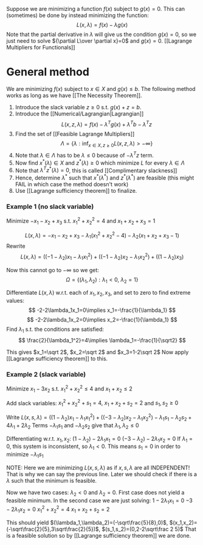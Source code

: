 Suppose we are minimizing a function $f(x)$ subject to $g(x)=0$. 
This can (sometimes) be done by instead minimizing the function:
$$
L(x,\lambda)= f(x) -\lambda g(x)
$$
Note that the partial derivative in $\lambda$ will give us the condition $g(x)=0$, 
so we just need to solve ${\partial L\over \partial x}=0$ and $g(x)=0$. 
[[Lagrange Multipliers for Functionals]]

# General method
We are minimizing $f(x)$ subject to $x\in X$ and $g(x)\leq b$. 
The following method works as long as we have [[The Necessity Theorem]].
1. Introduce the slack variable $z\geq 0$ s.t. $g(x)+z=b$.
2. Introduce the [[Numerical/Lagrangian|Lagrangian]] 
$$
L(x,z,\lambda)=f(x)-\lambda^T g(x)+\lambda^T b-\lambda^T z
$$
3. Find the set of [[Feasible Lagrange Multipliers]]
$$
\Lambda=\{\lambda : \inf_{x\in X,z\geq 0}L(x,z,\lambda) > -\infty\}
$$
4. Note that $\lambda\in\Lambda$ has to be $\lambda\leq 0$ because of $-\lambda^Tz$ term.
5. Now find $x^*(\lambda)\in X$ and $z^*(\lambda)\geq 0$ 
   which minimize $L$ for every $\lambda\in\Lambda$
6. Note that $\lambda^Tz^*(\lambda)=0$, 
   this is called [[Complimentary slackness]]
7. Hence, determine $\lambda^*$ such that $x^*(\lambda ^{*})$ and $z^*(\lambda ^{*})$ are feasible 
   (this might FAIL in which case the method doesn't work)
8. Use [[Lagrange sufficiency theorem]] to finalize.
### Example 1 (no slack variable)
Minimize $-x_1-x_2+x_3$
s.t. $x_1^2+x_2^2=4$ and $x_1+x_2+x_3=1$

$$
L(x,\lambda)=-x_1-x_2+x_3-\lambda_1(x_1^2+x_2^2-4)-\lambda_2(x_1+x_2+x_3-1)
$$
Rewrite 
$$
L(x,\lambda)=((-1-\lambda_2)x_1-\lambda_1x_1^2)  + ((-1-\lambda_2)x_2-\lambda_1x_2^2) + ((1-\lambda_2)x_3)
$$

Now this cannot go to $-\infty$ so we get:
$$
\Omega = \{(\lambda_1,\lambda_2):\lambda_1<0,\ \lambda_2 =1\}
$$

Differentiate $L(x,\lambda)$ w.r.t. each of $x_1,x_2,x_3$, 
and set to zero to find extreme values:
$$
-2-2\lambda_1x_1=0\implies x_1=-\frac{1}{\lambda_1}
$$
$$
-2-2\lambda_1x_2=0\implies x_2=-\frac{1}{\lambda_1}
$$
Find $\lambda_1$ s.t. the conditions are satisfied:
$$
\frac{2}{\lambda_1^2}=4\implies \lambda_1=-\frac{1}{\sqrt2}
$$

This gives $x_1=\sqrt 2$, $x_2=\sqrt 2$ and $x_3=1-2\sqrt 2$
Now apply [[Lagrange sufficiency theorem]] to this.

### Example 2 (slack variable)

Minimize $x_1-3x_2$
s.t. $x_1^2+x_2^2\leq 4$ and $x_1+x_2\leq 2$

Add slack variables:
$x_1^2+x_2^2+s_1=4,\ x_1+x_2+s_2=2$ and $s_1,s_2\geq 0$

Write $L(x,s,\lambda)=((1-\lambda_2)x_1-\lambda_1x_1^2) + ((-3-\lambda_2)x_2-\lambda_1x_2^2)-\lambda_1s_1-\lambda_2s_2+4\lambda_1+2\lambda_2$
Terms $-\lambda_1s_1$ and $-\lambda_2s_2$ give that $\lambda_1,\lambda_2\leq 0$

Differentiating w.r.t. $x_1,x_2$:
$(1-\lambda_2)-2\lambda_1x_1=0$
$(-3-\lambda_2)-2\lambda_1x_2=0$
If $\lambda_1=0$, this system is inconsistent, so $\lambda_1<0$. This means $s_1=0$ in order to minimize $-\lambda_1s_1$

NOTE: Here we are minimizing $L(x,s,\lambda)$ as if $x,s,\lambda$ are all INDEPENDENT! 
That is why we can say the previous line. 
Later we should check if there is a $\lambda$ such that the minimum is feasible.

Now we have two cases: $\lambda_2<0$ and $\lambda_2=0$. First case does not yield a feasible minimum. In the second case we are just solving:
$1-2\lambda_1x_1=0$
$-3-2\lambda_1x_2=0$
$x_1^2+x_2^2=4$
$x_1+x_2+s_2=2$

This should yield $(\lambda_1,\lambda_2)=(-\sqrt\frac{5}{8},0)$, $(x_1,x_2)=(-\sqrt\frac{2}{5},3\sqrt\frac{2}{5})$, $(s_1,s_2)=(0,2-2\sqrt\frac 2 5)$
That is a feasible solution so by [[Lagrange sufficiency theorem]] we are done.


